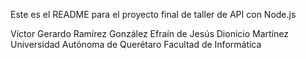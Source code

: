 Este es el README para el proyecto final de taller de API con Node.js

Víctor Gerardo Ramírez González
Efraín de Jesús Dionicio Martínez
Universidad Autónoma de Querétaro
Facultad de Informática
